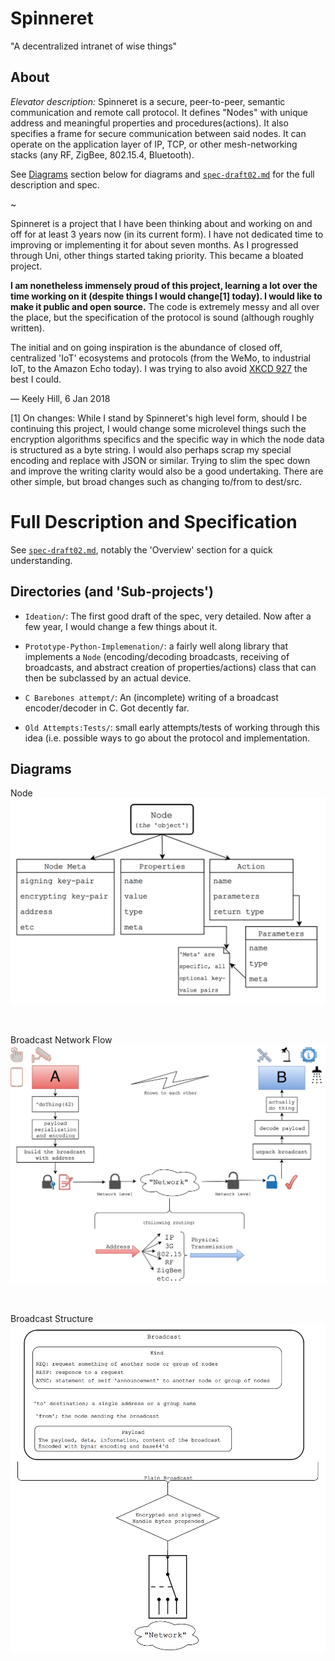 # Spinneret

"A decentralized intranet of wise things"

## About

*Elevator description:* Spinneret is a secure, peer-to-peer, semantic communication and remote call protocol. It defines "Nodes" with unique address and meaningful properties and procedures(actions). It also specifies a frame for secure communication between said nodes. It can operate on the application layer of IP, TCP, or other mesh-networking stacks (any RF, ZigBee, 802.15.4, Bluetooth).

See [Diagrams](#diagrams) section below for diagrams and [`spec-draft02.md`](spec-draft02.md) for the full description and spec.

~

Spinneret is a project that I have been thinking about and working on and off for at least 3 years now (in its current form). I have not dedicated time to improving or implementing it for about seven months. As I progressed through Uni, other things started taking priority. This became a bloated project.

**I am nonetheless immensely proud of this project, learning a lot over the time working on it (despite things I would change[1] today). I would like to make it public and open source.** The code is extremely messy and all over the place, but the specification of the protocol is sound (although roughly written).

The initial and on going inspiration is the abundance of closed off, centralized 'IoT' ecosystems and protocols (from the WeMo, to industrial IoT, to the Amazon Echo today). I was trying to also avoid [XKCD 927](https://xkcd.com/927/) the best I could.

&mdash; Keely Hill, 6 Jan 2018

[1] On changes: While I stand by Spinneret's high level form, should I be continuing this project, I would change some microlevel things such the encryption algorithms specifics and the specific way in which the node data is structured as a byte string. I would also perhaps scrap my special encoding and replace with JSON or similar. Trying to slim the spec down and improve the writing clarity would also be a good undertaking. There are other simple, but broad changes such as changing to/from to dest/src.

# Full Description and  Specification
See [`spec-draft02.md`](spec-draft02.md), notably the 'Overview' section for a quick understanding.

## Directories (and 'Sub-projects')

- `Ideation/`: The first good draft of the spec, very detailed. Now after a few year, I would change a few things about it.

- `Prototype-Python-Implemenation/`: a fairly well along library that implements a `Node` (encoding/decoding broadcasts, receiving of broadcasts, and abstract creation of properties/actions) class that can then be subclassed by an actual device.

- `C Barebones attempt/`: An (incomplete) writing of a broadcast encoder/decoder in C. Got decently far.

- `Old Attempts:Tests/`: small early attempts/tests of working through this idea (i.e. possible ways to go about the protocol and implementation.

## Diagrams

Node
![Node diagram](Node-diagram.png)

<br>

Broadcast Network Flow
![Broadcast Flow](Spinneret-Broadcast-Flow.png)

<br>

Broadcast Structure
![Broadcast Struct](Broadcast-struct.png)
